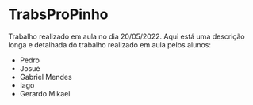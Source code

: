 # TrabsProPinho
Trabalho realizado em aula no dia 20/05/2022.
Aqui está uma descrição longa e detalhada do trabalho realizado em aula pelos alunos:
- Pedro
- Josué
- Gabriel Mendes
- Iago
- Gerardo Mikael
